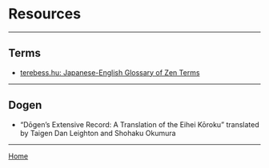 <a name="0"></a>
# Resources

---

## Terms

- [terebess.hu: Japanese-English Glossary of Zen Terms](https://terebess.hu/zen/szoto/szotar/szotar.html)

---

## Dogen

- “Dōgen’s Extensive Record: A Translation of the Eihei Kōroku” translated by Taigen Dan Leighton and Shohaku Okumura

---


[Home](index#resources)
